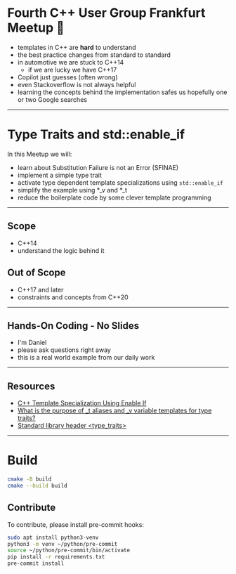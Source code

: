 # Fourth C++ User Group Frankfurt Meetup 🥳

* templates in C++ are **hard** to understand
* the best practice changes from standard to standard
* in automotive we are stuck to C++14
  * if we are lucky we have C++17
* Copilot just guesses (often wrong)
* even Stackoverflow is not always helpful
* learning the concepts behind the implementation safes us hopefully one or two Google searches

---

# Type Traits and std::enable_if

In this Meetup we will:
* learn about Substitution Failure is not an Error (SFINAE)
* implement a simple type trait
* activate type dependent template specializations using `std::enable_if`
* simplify the example using *_v and *_t
* reduce the boilerplate code by some clever template programming

---

## Scope
* C++14
* understand the logic behind it

## Out of Scope
* C++17 and later
* constraints and concepts from C++20

---

## Hands-On Coding - No Slides

* I'm Daniel
* please ask questions right away
* this is a real world example from our daily work

---

## Resources

* [C++ Template Specialization Using Enable If](https://leimao.github.io/blog/CPP-Enable-If/)
* [What is the purpose of _t aliases and _v variable templates for type traits?](https://stackoverflow.com/questions/77083721/what-is-the-purpose-of-t-aliases-and-v-variable-templates-for-type-traits)
* [Standard library header <type_traits>](https://en.cppreference.com/w/cpp/header/type_traits)

---

# Build

```bash
cmake -B build
cmake --build build
```

## Contribute

To contribute, please install pre-commit hooks:

```bash
sudo apt install python3-venv
python3 -m venv ~/python/pre-commit
source ~/python/pre-commit/bin/activate
pip install -r requirements.txt
pre-commit install
```
